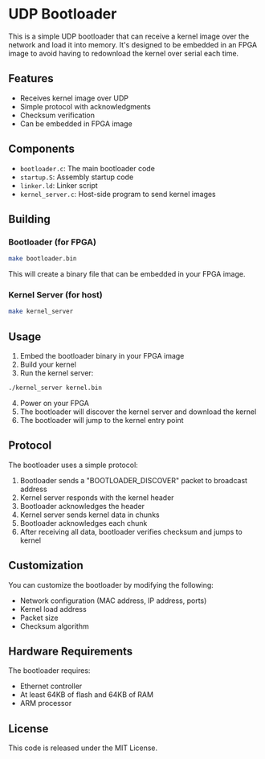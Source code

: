 # UDP Bootloader

This is a simple UDP bootloader that can receive a kernel image over the network and load it into memory. It's designed to be embedded in an FPGA image to avoid having to redownload the kernel over serial each time.

## Features

- Receives kernel image over UDP
- Simple protocol with acknowledgments
- Checksum verification
- Can be embedded in FPGA image

## Components

- `bootloader.c`: The main bootloader code
- `startup.S`: Assembly startup code
- `linker.ld`: Linker script
- `kernel_server.c`: Host-side program to send kernel images

## Building

### Bootloader (for FPGA)

```bash
make bootloader.bin
```

This will create a binary file that can be embedded in your FPGA image.

### Kernel Server (for host)

```bash
make kernel_server
```

## Usage

1. Embed the bootloader binary in your FPGA image
2. Build your kernel
3. Run the kernel server:

```bash
./kernel_server kernel.bin
```

4. Power on your FPGA
5. The bootloader will discover the kernel server and download the kernel
6. The bootloader will jump to the kernel entry point

## Protocol

The bootloader uses a simple protocol:

1. Bootloader sends a "BOOTLOADER_DISCOVER" packet to broadcast address
2. Kernel server responds with the kernel header
3. Bootloader acknowledges the header
4. Kernel server sends kernel data in chunks
5. Bootloader acknowledges each chunk
6. After receiving all data, bootloader verifies checksum and jumps to kernel

## Customization

You can customize the bootloader by modifying the following:

- Network configuration (MAC address, IP address, ports)
- Kernel load address
- Packet size
- Checksum algorithm

## Hardware Requirements

The bootloader requires:

- Ethernet controller
- At least 64KB of flash and 64KB of RAM
- ARM processor

## License

This code is released under the MIT License. 